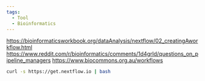 ```yaml
---
tags:
  - Tool
  - Bioinformatics
---
```

https://bioinformaticsworkbook.org/dataAnalysis/nextflow/02_creatingAworkflow.html
https://www.reddit.com/r/bioinformatics/comments/1d4grld/questions_on_pipeline_managers
https://www.biocommons.org.au/workflows

```bash
curl -s https://get.nextflow.io | bash
```